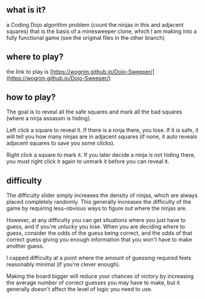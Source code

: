 ## what is it?

a Coding Dojo algorithm problem (count the ninjas in this and adjacent squares) that is the basis of a minesweeper clone, which I am making into a fully functional game (see the original files in the other branch)

## where to play?

the link to play is [https://wogrim.github.io/Dojo-Sweeper/](https://wogrim.github.io/Dojo-Sweeper/)

## how to play?

The goal is to reveal all the safe squares and mark all the bad squares (where a ninja assassin is hiding).

Left click a square to reveal it.  If there is a ninja there, you lose.  If it is safe, it will tell you how many ninjas are in adjacent squares (if none, it auto reveals adjacent squares to save you some clicks).

Right click a square to mark it.  If you later decide a ninja is not hiding there, you must right click it again to unmark it before you can reveal it.

## difficulty

The difficulty slider simply increases the density of ninjas, which are always placed completely randomly.  This generally increases the difficulty of the game by requiring less-obvious ways to figure out where the ninjas are.

However, at any difficulty you can get situations where you just have to guess, and if you're unlucky you lose.  When you are deciding where to guess, consider the odds of the guess being correct, and the odds of that correct guess giving you enough information that you won't have to make another guess.

I capped difficulty at a point where the amount of guessing required feels reasonably minimal (if you're clever enough).

Making the board bigger will reduce your chances of victory by increasing the average number of correct guesses you may have to make, but it generally doesn't affect the level of logic you need to use.
